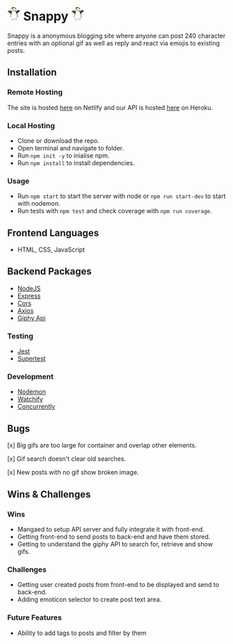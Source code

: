 # ![logo](pfavicon.png)  Snappy  ![logo](pfavicon.png)
Snappy is a anonymous blogging site where anyone can post 240 character entries with an optional gif as well as reply and react via emojis to existing posts.

## Installation

### Remote Hosting
The site is hosted [here](https://fp-snappy.netlify.app) on Netlify
and our API is hosted [here](https://fp-snappy.herokuapp.com/posts) on Heroku.

### Local Hosting
* Clone or download the repo.
* Open terminal and navigate to folder.
* Run `npm init -y` to inialise npm.
* Run `npm install` to install dependencies.

### Usage
* Run `npm start` to start the server with node or `npm run start-dev` to start with nodemon.
* Run tests with `npm test` and check coverage with `npm run coverage`.

## Frontend Languages
- HTML, CSS, JavaScript
  
## Backend Packages
- [NodeJS](https://nodejs.org/en/)
- [Express](https://expressjs.com/)
- [Cors](https://expressjs.com/en/resources/middleware/cors.html)
- [Axios](https://www.npmjs.com/package/axios)
- [Giphy Api](https://developers.giphy.com/)
  
### Testing
- [Jest](https://jestjs.io/)
- [Supertest](https://github.com/visionmedia/supertest)
  
### Development
- [Nodemon](https://www.npmjs.com/package/nodemon)
- [Watchify](https://www.npmjs.com/package/watchify)
- [Concurrently](https://www.npmjs.com/package/concurrently)

## Bugs

[x] Big gifs are too large for container and overlap other elements.

[x] Gif search doesn't clear old searches.

[x] New posts with no gif show broken image.


## Wins & Challenges

### Wins

* Mangaed to setup API server and fully integrate it with front-end.
* Getting front-end to send posts to back-end and have them stored.
* Getting to understand the giphy API to search for, retrieve and show gifs.

### Challenges
* Getting user created posts from front-end to be displayed and send to back-end.
* Adding emoticon selector to create post text area.

### Future Features
* Ability to add tags to posts and filter by them

